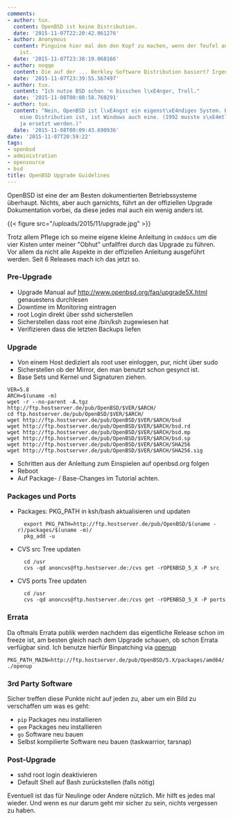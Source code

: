 ```yaml
---
comments:
- author: tux.
  content: OpenBSD ist keine Distribution.
  date: '2015-11-07T22:20:42.061276'
- author: Anonymous
  content: Pinguine hier mal den den Kopf zu machen, wenn der Teufel an der Arbeit
    ist.
  date: '2015-11-07T23:38:19.068166'
- author: noqqe
  content: Die auf der ... Berkley Software Distribution basiert? Irgendwie doch.
  date: '2015-11-07T23:39:55.567497'
- author: tux.
  content: "Ich nutze BSD schon 'n bisschen l\xE4nger, Troll."
  date: '2015-11-08T00:08:58.760291'
- author: tux.
  content: "Nein, OpenBSD ist l\xE4ngst ein eigenst\xE4ndiges System. Bzw. wenn OpenBSD
    eine Distribution ist, ist Windows auch eine. (1992 musste s\xE4mtlicher Original-BSD-Code
    ja ersetzt werden.)"
  date: '2015-11-08T00:09:43.690936'
date: '2015-11-07T20:59:22'
tags:
- openbsd
- administration
- opensource
- bsd
title: OpenBSD Upgrade Guidelines
---
```


OpenBSD ist eine der am Besten dokumentierten Betriebssysteme überhaupt.
Nichts, aber auch garnichts, führt an der offiziellen Upgrade Dokumentation
vorbei, da diese jedes mal auch ein wenig anders ist.

{{< figure src="/uploads/2015/11/upgrade.jpg" >}}

Trotz allem Pflege ich so meine eigene kleine Anleitung in `cmddocs` um die
vier Kisten unter meiner "Obhut" unfallfrei durch das Upgrade zu führen.
Vor allem da nicht alle Aspekte in der offiziellen Anleitung ausgeführt
werden. Seit 6 Releases mach ich das jetzt so.

### Pre-Upgrade

* Upgrade Manual auf http://www.openbsd.org/faq/upgrade5X.html genauestens durchlesen
* Downtime im Monitoring eintragen
* root Login direkt über sshd sicherstellen
* Sicherstellen dass root eine /bin/ksh zugewiesen hat
* Verifizieren dass die letzten Backups liefen

### Upgrade

* Von einem Host dediziert als root user einloggen, pur, nicht über sudo
* Sicherstellen ob der Mirror, den man benutzt schon gesynct ist.
* Base Sets und Kernel und Signaturen ziehen.

```
VER=5.8
ARCH=$(uname -m)
wget -r --no-parent -A.tgz http://ftp.hostserver.de/pub/OpenBSD/$VER/$ARCH/
cd ftp.hostserver.de/pub/OpenBSD/$VER/$ARCH/
wget http://ftp.hostserver.de/pub/OpenBSD/$VER/$ARCH/bsd
wget http://ftp.hostserver.de/pub/OpenBSD/$VER/$ARCH/bsd.rd
wget http://ftp.hostserver.de/pub/OpenBSD/$VER/$ARCH/bsd.mp
wget http://ftp.hostserver.de/pub/OpenBSD/$VER/$ARCH/bsd.sp
wget http://ftp.hostserver.de/pub/OpenBSD/$VER/$ARCH/SHA256
wget http://ftp.hostserver.de/pub/OpenBSD/$VER/$ARCH/SHA256.sig
```

* Schritten aus der Anleitung zum Einspielen auf openbsd.org folgen
* Reboot
* Auf Package- / Base-Changes im Tutorial achten.

### Packages und Ports

* Packages: PKG_PATH in ksh/bash aktualisieren und updaten

		export PKG_PATH=http://ftp.hostserver.de/pub/OpenBSD/$(uname -r)/packages/$(uname -m)/
		pkg_add -u

* CVS src Tree updaten

		cd /usr
		cvs -qd anoncvs@ftp.hostserver.de:/cvs get -rOPENBSD_5_X -P src

* CVS ports Tree updaten

		cd /usr
		cvs -qd anoncvs@ftp.hostserver.de:/cvs get -rOPENBSD_5_X -P ports

### Errata

Da oftmals Errata publik werden nachdem das eigentliche Release schon im
freeze ist, am besten gleich nach dem Upgrade schauen, ob schon Errata
verfügbar sind. Ich benutze hierfür Binpatching via
[openup](http://www.mtier.org/index.php/solutions/apps/openup/)


    PKG_PATH_MAIN=http://ftp.hostserver.de/pub/OpenBSD/5.X/packages/amd64/
    ./openup

### 3rd Party Software

Sicher treffen diese Punkte nicht auf jeden zu, aber um ein Bild zu
verschaffen um was es geht:

* `pip` Packages neu installieren
* `gem` Packages neu installieren
* `go` Software neu bauen
* Selbst kompilierte Software neu bauen (taskwarrior, tarsnap)

### Post-Upgrade

* sshd root login deaktivieren
* Default Shell auf Bash zurückstellen (falls nötig)

Eventuell ist das für Neulinge oder Andere nützlich. Mir hilft es jedes mal
wieder. Und wenn es nur darum geht mir sicher zu sein, nichts vergessen zu
haben.
